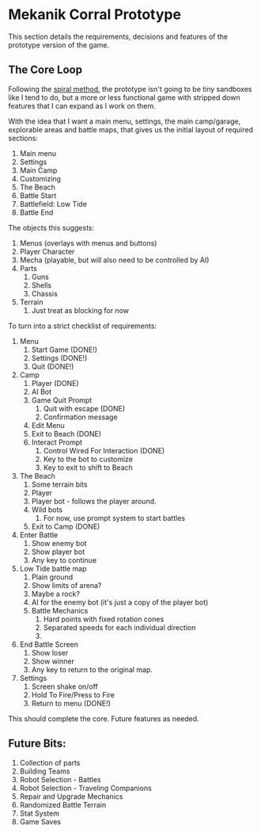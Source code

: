 # Mekanik Corral Prototype

This section details the requirements, decisions and features of the prototype
version of the game.

## The Core Loop

Following the [spiral method][d.king-spiral-method], the prototype isn't going
to be tiny sandboxes like I tend to do, but a more or less functional game with
stripped down features that I can expand as I work on them.

With the idea that I want a main menu, settings, the main camp/garage,
explorable areas and battle maps, that gives us the initial layout of required
sections:

1. Main menu
2. Settings
3. Main Camp
4. Customizing
5. The Beach
6. Battle Start
7. Battlefield: Low Tide
8. Battle End

The objects this suggests:

1. Menus (overlays with menus and buttons)
2. Player Character
3. Mecha (playable, but will also need to be controlled by AI)
4. Parts
   1. Guns
   2. Shells
   3. Chassis
5. Terrain
   1. Just treat as blocking for now

To turn into a strict checklist of requirements:

1. Menu
   1. Start Game (DONE!)
   2. Settings (DONE!)
   3. Quit (DONE!)
2. Camp
   1. Player (DONE)
   2. AI Bot
   3. Game Quit Prompt
      1. Quit with escape (DONE)
      2. Confirmation message
   4. Edit Menu
   5. Exit to Beach (DONE)
   6. Interact Prompt
      1. Control Wired For Interaction (DONE)
      2. Key to the bot to customize
      3. Key to exit to shift to Beach
3. The Beach
   1. Some terrain bits
   2. Player
   3. Player bot - follows the player around.
   4. Wild bots
      1. For now, use prompt system to start battles
   5. Exit to Camp (DONE)
4. Enter Battle
   1. Show enemy bot
   2. Show player bot
   3. Any key to continue
5. Low Tide battle map
   1. Plain ground
   2. Show limits of arena?
   3. Maybe a rock?
   4. AI for the enemy bot (it's just a copy of the player bot)
   5. Battle Mechanics
      1. Hard points with fixed rotation cones
      2. Separated speeds for each individual direction
      3. 
6. End Battle Screen
   1. Show loser
   2. Show winner
   3. Any key to return to the original map.
7. Settings
   1. Screen shake on/off
   2. Hold To Fire/Press to Fire
   3. Return to menu (DONE!)


This should complete the core. Future features as needed.


## Future Bits:

1. Collection of parts
2. Building Teams
3. Robot Selection - Battles
4. Robot Selection - Traveling Companions
5. Repair and Upgrade Mechanics
6. Randomized Battle Terrain
7. Stat System
8. Game Saves

[d.king-spiral-method]: https://twitter.com/delaneykingrox/status/1468804328857038849?s=20&t=Y1e55Ti05qeWCm9_PoWpIg